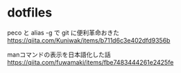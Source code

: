 # dotfiles

peco と alias -g で git に便利革命おきた
https://qiita.com/Kuniwak/items/b711d6c3e402dfd9356b

manコマンドの表示を日本語化した話
https://qiita.com/fuwamaki/items/fbe7483444261e2425fe
